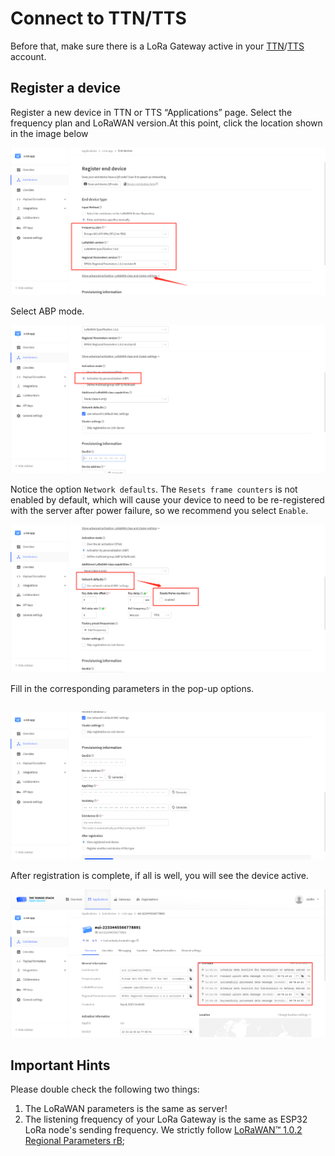# Connect to TTN/TTS

Before that, make sure there is a LoRa Gateway active in your [TTN](https://console.thethingsnetwork.org/)/[TTS](https://lora.heltec.org/console) account.

## Register a device

Register a new device in TTN or TTS “Applications” page. Select the frequency plan and LoRaWAN version.At this point, click the location shown in the image below

![](img/connect_to_gateway/01.png)

Select ABP mode.

![](img/connect_to_gateway/02.png)

Notice the option `Network defaults`. The `Resets frame counters` is not enabled by default, which will cause your device to need to be re-registered with the server after power failure, so we recommend you select `Enable`.

![](img/connect_to_gateway/05.jpg)

Fill in the corresponding parameters in the pop-up options.
```{tip} DevEui is free to fill in the code is not affected, but we recommend that you use the ID provided by the device, so as not to cause confusion.
```

![](img/connect_to_gateway/03.png)

After registration is complete, if all is well, you will see the device active.

![](img/connect_to_gateway/04.jpg)

## Important Hints

Please double check the following two things:

1. The LoRaWAN parameters is the same as server!
2. The listening frequency of your LoRa Gateway is the same as ESP32 LoRa node's sending frequency. We strictly follow [LoRaWAN™ 1.0.2 Regional Parameters rB](https://resource.heltec.cn/download/LoRaWANRegionalParametersv1.0.2_final_1944_1.pdf);

